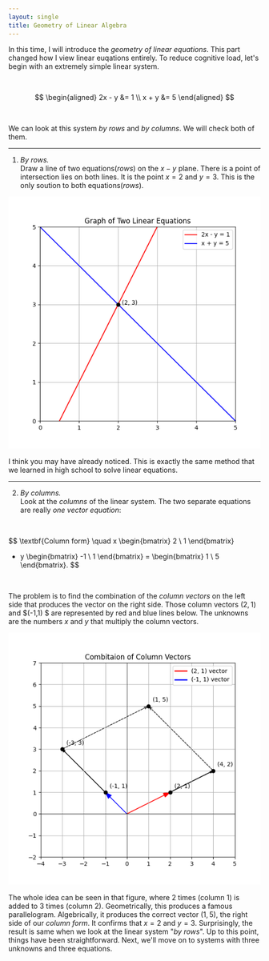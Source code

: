 ```yaml
---
layout: single
title: Geometry of Linear Algebra
---
```


In this time, I will introduce the *geometry of linear equations*. This part changed how I view linear euqations entirely. To reduce cognitive load, let's begin with an extremely simple linear system. 

<br>

$$
\begin{aligned}
2x - y &= 1 \\
x + y &= 5
\end{aligned}
$$

<br>

We can look at this system *by rows* and *by columns*. We will check both of them. 

---


1. *By rows.*  
Draw a line of two equations($rows$) on the $x-y$ plane. There is a point of intersection lies on both lines. It is the point $x=2$ and $y=3$. This is the only soution to both equations($rows$). 

![intersection](/assets/images/Figure_1.png)

I think you may have already noticed. This is exactly the same method that we learned in high school to solve linear equations.


---


2. *By columns.*   
Look at the *columns* of the linear system. The two separate equations are really *one vector equation*:


<br>

$$
\textbf{Column form} \quad
x \begin{bmatrix} 2 \\ 1 \end{bmatrix}
+ y \begin{bmatrix} -1 \\ 1 \end{bmatrix}
= \begin{bmatrix} 1 \\ 5 \end{bmatrix}.
$$

<br>

The problem is to find the combination of the *column vectors* on the left side that produces the vector on the right side. Those column vectors $(2,1)$ and $(-1,1) $ are represented by red and blue lines below. The unknowns are the numbers $x$ and $y$ that multiply the column vectors. 

![combination](/assets/images/Figure_2.png)

The whole idea can be seen in that figure, where $2$ times (column $1$) is added to $3$ times (column $2$). Geometrically, this produces a famous parallelogram. Algebrically, it produces the correct vector $(1,5)$, the right side of our *column form*. It confirms that $x=2$ and $y=3$. Surprisingly, the result is same when we look at the linear system "*by rows*". Up to this point, things have been straightforward. Next, we'll move on to systems with three unknowns and three equations.

